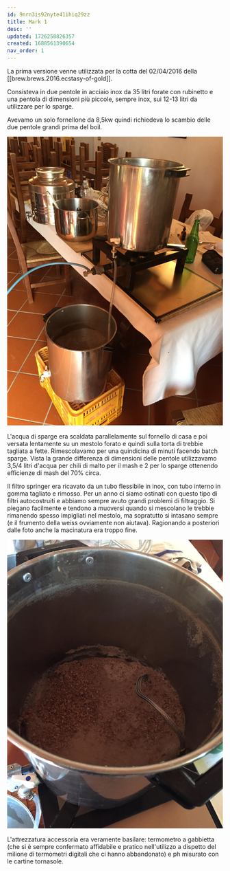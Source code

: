 ```yaml
---
id: 9nrn3is92nyte41ihiq29zz
title: Mark 1
desc: ''
updated: 1726258826357
created: 1688561390654
nav_order: 1
---
```

La prima versione venne utilizzata per la cotta del 02/04/2016 della [[brew.brews.2016.ecstasy-of-gold]].

Consisteva in due pentole in acciaio inox da 35 litri forate con rubinetto e una pentola di dimensioni più piccole, sempre inox,  sui 12-13 litri da utilizzare per lo sparge.

Avevamo un solo fornellone da 8,5kw quindi richiedeva lo scambio delle due pentole grandi prima del boil.

![mark1](./assets/images/mark1.jpg)

L'acqua di sparge era scaldata parallelamente sul fornello di casa e poi versata lentamente su un mestolo forato e quindi sulla torta di trebbie tagliata a fette. Rimescolavamo per una quindicina di minuti facendo batch sparge.
Vista la grande differenza di dimensioni delle pentole utilizzavamo 3,5/4 litri d'acqua per chili di malto per il mash e 2 per lo sparge ottenendo efficienze di mash del 70% circa.

Il filtro springer era ricavato da un tubo flessibile in inox, con tubo interno in gomma tagliato e rimosso. Per un anno ci siamo ostinati con questo tipo di filtri autocostruiti e abbiamo sempre avuto grandi problemi di filtraggio.
Si piegano facilmente e tendono a muoversi quando si mescolano le trebbie rimanendo spesso impigliati nel mestolo, ma sopratutto si intasano sempre (e il frumento della weiss ovviamente non aiutava). Ragionando a posteriori dalle foto anche la macinatura era troppo fine.

![mark1Sparge](./assets/images/mark1sparge.jpg)

L'attrezzatura accessoria era veramente basilare: termometro a gabbietta (che si è sempre confermato affidabile e pratico nell'utilizzo a dispetto del milione di termometri digitali che ci hanno abbandonato) e ph misurato con le cartine tornasole.
